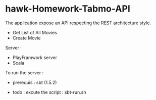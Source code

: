 # hawk-Homework-Tabmo-API

The application  expose an API respecting the REST architecture style.
- Get List of All Movies
- Create Movie

Server : 
- PlayFramwork server 
- Scala 

To run the server : 
- prerequis : sbt (1.5.2)

- todo : excute the script : sbt-run.sh

